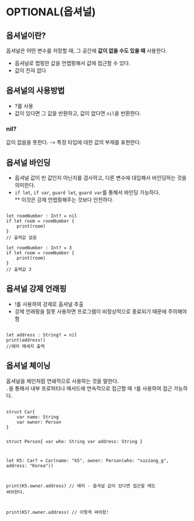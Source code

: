 # OPTIONAL(옵셔널)

## 옵셔널이란?
옵셔널은 어떤 변수를 저장할 때, 그 공간에 <strong>값이 없을 수도 있을 때</strong> 사용한다.
* 옵셔널로 랩핑한 값을 언랩핑해서 값에 접근할 수 있다.
* 값이 전혀 없다



## 옵셔널의 사용방법
* ?를 사용
* 값이 있다면 그 값을 반환하고, 값이 없다면 `nil`을 반환한다.

### nil?
값이 없음을 뜻한다.
-> 특정 타입에 대한 값의 부재를 표현한다.

## 옵셔널 바인딩
* 옵셔널 값이 빈 값인지 아닌지를 검사하고, 다른 변수에 대입해서 바인딩하는 것을 의미한다.
* `if let`, `if var`, `guard let`, `guard var`를 통해서 바인딩 가능하다.<br>
** 이것은 강제 언랩핑해주는 것보다 안전하다.

<code>
let roomNumber : Int? = nil
if let room = roomNumber {
    print(room)
}
// 출력값 없음
</code>

<code>
let roomNumber : Int? = 3
if let room = roomNumber {
    print(room)
}
// 출력값 3
</code>

## 옵셔널 강제 언래핑
* !를 사용하여 강제로 옵셔널 추출
* 강제 언래핑을 잘못 사용하면 프로그램이 비정상적으로 종료되기 때문에 주의해야함
<code>
let address : String? = nil
print(address!)
//에러 메세지 출력
</code>

## 옵셔널 체이닝
옵셔널을 체인처럼 연쇄적으로 사용하는 것을 말한다.<br>
`.`을 통해서 내부 프로퍼티나 매서드에 연속적으로 접근할 때 `?`를 사용하여 접근 가능하다.

<code>
struct Car{
    var name: String
    var owner: Person
}

struct Person{
    var who: String
    var address: String
}

let K5: Car? = Car(name: "k5", owner: Person(who: "suzzang_g", address: "Korea"))

print(K5.owner.address)
// 에러 - 옵셔널 값이 있다면 접근할 때도 써야한다.

print(K5?.owner.address)
// 이렇게 써야함!

</code>